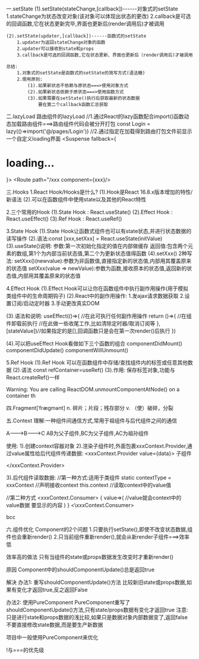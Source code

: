一.setState
    (1).setState(stateChange,[callback])------对象式的setState
        1.stateChange为状态改变对象(该对象可以体现出状态的更改)
        2.callback是可选的回调函数,它在状态更新完毕,界面也更新后(render调用后)才被调用

    (2).setState(updater,[callback])------函数式的setState
        1.updater为返回stateChange对象的函数
        2.updater可以接收到state和props
        3.callback是可选的回调函数,它在状态更新、界面也更新后（render调用后)才被调用

    总结:
        1.对象式的setState是函数式的setState的简写方式(语法糖)
        2.使用原则:
            (1).如果新状态不依赖与原状态===>使用对象方式
            (2).如果新状态依赖于原状态===>使用函数方式
            (3).如果需要在setState()执行后获取最新的状态数据
                要在第二个callback函数汇总获取




二.lazyLoad
路由组件的lazyLoad
//1.通过React的lazy函数配合import()函数动态加载路由组件===>路由组件代码会被分开打包
const Login = lazy(()=>import('@/pages/Login'))
//2.通过<Suspense>指定在加载得到路由打包文件前显示一个自定义loading界面
<Suspense fallback={<h1>loading...</h1>}>
    <Switch>
        <Route path="/xxx component={xxx}/>
        <Redirect to = "/login"/>
    </Switch>
</Suspense>



三.Hooks
1.React Hook/Hooks是什么?
(1).Hook是React 16.8.x版本增加的特性/新语法
(2).可以在函数组件中使用state以及其他的React特性

2.三个常用的Hook
(1).State Hook : React.useState()
(2).Effect Hook : React.useEffect()
(3).Ref Hook : React.useRef()

3.State Hook
(1).State Hook让函数式组件也可以有state状态,并进行状态数据的读写操作
(2).语法:const [xxx,setXxx] = React.useState(initValue)
(3).useState()说明:
    参数:第一次初始化指定的值在内部做缓存
    返回值:包含两个元素的数组,第1个为内部当前状态值,第二个为更新状态值得函数
(4).setXxx() 2种写法:
    setXxx()(newvalue):参数为非函数值,直接指定新的状态值,内部用其覆盖原来的状态值
    setXxx(value => newValue):参数为函数,接收原本的状态值,返回新的状态值,内部用其覆盖原来的状态值


4.Effect Hook
(1).Effect Hook可以让你在函数组件中执行副作用操作(用于模拟类组件中的生命周期钩子)
(2).React中的副作用操作:
    1.发ajax请求数据获取
    2.设置订阅/启动定时器
    3.手动更改真实DOM

(3).语法和说明:
useEffect(()=>{
    //在此可执行任何副作用操作
    return ()=>{
        //在组件卸载前执行
        //在此做一些收尾工作,比如清除定时器/取消订阅等
    },[stateValue])//如果指定的是[],回调函数只是会在第一次render()后执行
})

(4).可以把useEffect Hook看做如下三个函数的组合
    componentDidMount()
    componentDidUpdate()
    componentWillUnmount()
    
5.Ref Hook
(1).Ref Hook 可以在函数组件中存储/查找组件内的标签或任意其他数据
(2).语法 const refContainer=useRef()
(3).作用: 保存标签对象,功能与React.createRef()一样


Warning: You are calling ReactDOM.unmountComponentAtNode() on a container th

四.Fragment[ˈfræɡmənt]  n. 碎片；片段；残存部分 v. （使）破碎，分裂


五.Context
理解:一种组件间通信方式,常用于祖组件与后代组件之间的通信

A--->B--->C
AB为父子组件,BC为父子组件,AC为祖孙组件

使用:
1).创建context容器对象
2).渲染子组件时,外面包裹xxxContext.Provider,通过value属性给后代组件传递数据:
<xxxContext.Provider value={data}>
    子组件

</xxxContext.Provider>

3).后代组件读取数据:
 //第一种方式:适用于类组件
 static contextType = xxxContext //声明接收context
 this.context //读取context中的value值

 //第二种方式
<xxxContext.Consumer>
    {
        value=>(
            //value就会context中的value数据
            要显示的内容
        )
    }
<\xxxContext.Consumer>



bcc

六.组件优化
Component的2个问题
1.只要执行setState(),即使不改变状态数据,组件也会重新render()
2.只当前组件重新render(),就会从新render子组件===>效率低

效率高的做法
只有当组件的state或props数据发生改变时才重新render()

原因
Component中的shouldComponentUpdate()总是返回true

解决
办法1:
    重写shouldComponentUpdate()方法
    比较新旧state或props数据,如果有变化才返回true,反之返回False

办法2:
    使用PureComponent
    PureComponent重写了shouldComponentUpdate()方法,只有state/props数据有变化才返回true
    注意:
        只是进行state和props数据的浅比较,如果只是数据对象内部数据变了,返回false
        不要直接修改state数据,而是要生产新数据

项目中一般使用PureComponent来优化


!与===的优先级



